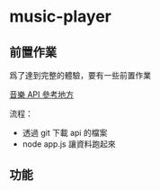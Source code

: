 # music-player

## 前置作業
爲了達到完整的體驗，要有一些前置作業

[音樂 API 參考地方](
https://binaryify.github.io/NeteaseCloudMusicApi/#/)

流程：
- 透過 git 下載 api 的檔案
- node app.js 讓資料跑起來

## 功能

